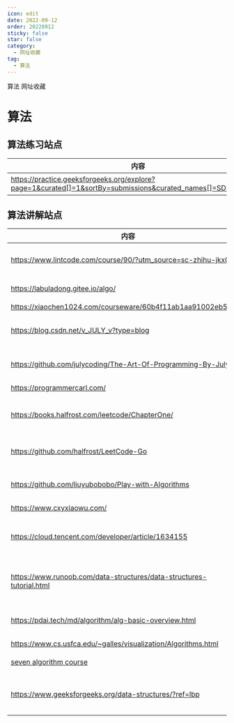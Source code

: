 ```yaml
---
icon: edit
date: 2022-09-12
order: 20220912
sticky: false
star: false
category:
  - 网址收藏
tag:
  - 算法
---
```


算法 网址收藏

<!-- more -->

# 算法

## 算法练习站点

| 内容 | 说明 |
| ----- | ----- |
| https://practice.geeksforgeeks.org/explore?page=1&curated[]=1&sortBy=submissions&curated_names[]=SDE%20Sheet | GeekForGeek 的刷题网站 |

## 算法讲解站点

| 内容 | 说明 |
| ----- | ----- |
| https://www.lintcode.com/course/90/?utm_source=sc-zhihu-jkx0831 | 面试常考算法模板——万能算法小抄 |
| https://labuladong.gitee.io/algo/ | Labuladong 算法小抄 |
| https://xiaochen1024.com/courseware/60b4f11ab1aa91002eb53b18 | 全栈潇晨 |
| https://blog.csdn.net/v_JULY_v?type=blog | 结构之法 算法之道 CSDN 上面的算法博客 |
| https://github.com/julycoding/The-Art-Of-Programming-By-July | 编程艺术系列(脱胎于微软面试 100 题系列) |
| https://programmercarl.com/ |  代码随想录 |
| https://books.halfrost.com/leetcode/ChapterOne/ |  LeetCode Cookbook Go 语言版本刷题手册 |
| https://github.com/halfrost/LeetCode-Go | Cookbook Go 语言的 GitHub 站点 |
| https://github.com/liuyubobobo/Play-with-Algorithms | 算法与数据结构 - 课程官方代码仓 |
| https://www.cxyxiaowu.com/ | 吴师兄学算法 |
| https://cloud.tencent.com/developer/article/1634155 | 图解！24 张图彻底弄懂九大常见数据结构！ |
| https://www.runoob.com/data-structures/data-structures-tutorial.html | 数据结构与算法 包含排序, 堆, 搜索树, 并查集, 图论 |
| https://pdai.tech/md/algorithm/alg-basic-overview.html | Java 全栈 - 数据结构基础知识体系详解 |
| https://www.cs.usfca.edu/~galles/visualization/Algorithms.html | 算法可视化 |
| [seven algorithm course](https://medium.com/javarevisited/7-best-courses-to-learn-data-structure-and-algorithms-d5379ae2588) | 7 个最好的数据结构课程 |
| https://www.geeksforgeeks.org/data-structures/?ref=lbp | GeekForGeeks Data Structures 课程 |
